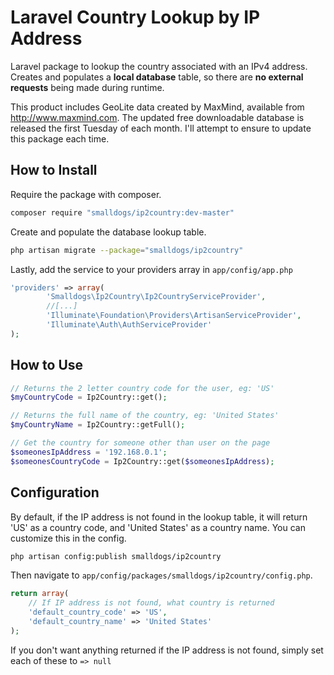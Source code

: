 Laravel Country Lookup by IP Address
======================================

Laravel package to lookup the country associated with an IPv4 address. Creates and populates a **local database** table, 
so there are **no external requests** being made during runtime.

This product includes GeoLite data created by MaxMind, available from
<a href="http://www.maxmind.com">http://www.maxmind.com</a>. The updated free downloadable database is released the
first Tuesday of each month. I'll attempt to ensure to update this package each time.

How to Install
--------------
Require the package with composer.
```bash
composer require "smalldogs/ip2country:dev-master"
```

Create and populate the database lookup table.
```bash
php artisan migrate --package="smalldogs/ip2country"
```

Lastly, add the service to your providers array in <code>app/config/app.php</code>
```php
'providers' => array(
        'Smalldogs\Ip2Country\Ip2CountryServiceProvider',
        //[...]
		'Illuminate\Foundation\Providers\ArtisanServiceProvider',
		'Illuminate\Auth\AuthServiceProvider'
);
```

How to Use
----------

```php
// Returns the 2 letter country code for the user, eg: 'US'
$myCountryCode = Ip2Country::get();

// Returns the full name of the country, eg: 'United States'
$myCountryName = Ip2Country::getFull();

// Get the country for someone other than user on the page
$someonesIpAddress = '192.168.0.1';
$someonesCountryCode = Ip2Country::get($someonesIpAddress);
```

Configuration
-------------
By default, if the IP address is not found in the lookup table, it will return 'US' as a country code, and 'United 
States' as a country name. You can customize this in the config.

```bash
php artisan config:publish smalldogs/ip2country
```

Then navigate to <code>app/config/packages/smalldogs/ip2country/config.php</code>.
```php
return array(
    // If IP address is not found, what country is returned
    'default_country_code' => 'US',
    'default_country_name' => 'United States'
);

````
If you don't want anything returned if the IP address is not found, simply set each of these to <code>=> null</code>
